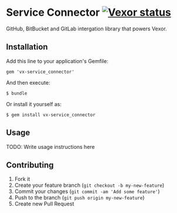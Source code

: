 # Service Connector [![Vexor status](http://ci.vexor.io/projects/b0c047de-f24a-4374-bc10-d317cec66f86/status.svg)](https://ci.vexor.io/ui/projects/b0c047de-f24a-4374-bc10-d317cec66f86/builds)

GitHub, BitBucket and GitLab intergation library that powers Vexor.

## Installation

Add this line to your application's Gemfile:

    gem 'vx-service_connector'

And then execute:

    $ bundle

Or install it yourself as:

    $ gem install vx-service_connector

## Usage

TODO: Write usage instructions here

## Contributing

1. Fork it
2. Create your feature branch (`git checkout -b my-new-feature`)
3. Commit your changes (`git commit -am 'Add some feature'`)
4. Push to the branch (`git push origin my-new-feature`)
5. Create new Pull Request
